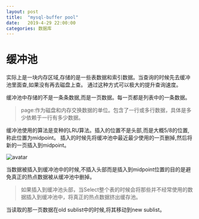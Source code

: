 ```yaml
---
layout: post
title:  "mysql-buffer pool"
date:   2019-4-29 22:00:00
categories: 数据库
---
```


# 缓冲池

实际上是一块内存区域,存储的是一些表数据和索引数据。当查询的时候先去缓冲池里面查,如果没有再去磁盘上查。
通过这种方式可以极大的提升查询速度。

缓冲池中存储的不是一条条数据,而是一页数据。每一页都是列表中的一条数据。

> page:作为磁盘和内存交换数据的单位。包含了一行或多行数据，具体是多少依赖于一行有多少数据。

缓冲池使用的算法是变种的LRU算法。插入的位置不是头部,而是大概5/8的位置,称此位置为midpoint。
插入的时候先将缓冲池中最近最少使用的一页删掉,然后将新的一页插入到midpoint。

![avatar](https://raw.githubusercontent.com/daysleep666/mine/master/src/img/article/bufferpool.jpeg)

当数据被插入到缓冲池中的时候,不插入头部而是插入到midpoint位置的目的是避免真正的热点数据被从缓冲池中删掉。
> 如果插入到缓冲池头部，当Select整个表的时候会将那些并不经常使用的数据插入到缓冲池中，将真正的热点数据挤出缓存池。

当读取的那一页数据在old sublist中的时候,将其移动到new sublist。